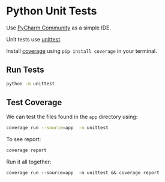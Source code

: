# Python Unit Tests

Use [PyCharm Community](https://www.jetbrains.com/pycharm/download) as a simple IDE.

Unit tests use [unittest](https://docs.python.org/3/library/unittest.html).

Install [coverage](http://www.blog.pythonlibrary.org/2016/07/20/an-intro-to-coverage-py/) using `pip install coverage` 
in your terminal.

## Run Tests

```sh
python -m unittest
```

## Test Coverage

We can test the files found in the `app` directory using:

```sh
coverage run --source=app  -m unittest
```

To see report:

```sh
coverage report
```

Run it all together:

```shell
coverage run --source=app  -m unittest && coverage report
```